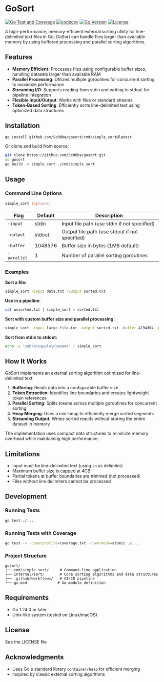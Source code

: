 # GoSort

[![Go Test and Coverage](https://github.com/Sc00ba/gosort/actions/workflows/go-test-and-coverage.yml/badge.svg)](https://github.com/Sc00ba/gosort/actions/workflows/go-test-and-coverage.yml)
[![codecov](https://codecov.io/gh/Sc00ba/gosort/branch/main/graph/badge.svg?token=OKOUED3X42)](https://codecov.io/gh/Sc00ba/gosort)
[![Go Version](https://img.shields.io/github/go-mod/go-version/Sc00ba/gosort)](https://golang.org/)
[![License](https://img.shields.io/github/license/Sc00ba/gosort)](LICENSE)

A high-performance, memory-efficient external sorting utility for line-delimited text files in Go. GoSort can handle files larger than available memory by using buffered processing and parallel sorting algorithms.

## Features

- **Memory Efficient**: Processes files using configurable buffer sizes, handling datasets larger than available RAM
- **Parallel Processing**: Utilizes multiple goroutines for concurrent sorting to maximize performance
- **Streaming I/O**: Supports reading from stdin and writing to stdout for pipeline integration
- **Flexible Input/Output**: Works with files or standard streams
- **Token-Based Sorting**: Efficiently sorts line-delimited text using optimized data structures

## Installation

```bash
go install github.com/Sc00ba/gosort/cmd/simple_sort@latest
```

Or clone and build from source:

```bash
git clone https://github.com/Sc00ba/gosort.git
cd gosort
go build -o simple_sort ./cmd/simple_sort
```

## Usage

### Command Line Options

```bash
simple_sort [options]
```

| Flag | Default | Description |
|------|---------|-------------|
| `-input` | stdin | Input file path (use stdin if not specified) |
| `-output` | stdout | Output file path (use stdout if not specified) |
| `-buffer` | 1048576 | Buffer size in bytes (1MB default) |
| `-parallel` | 1 | Number of parallel sorting goroutines |

### Examples

**Sort a file:**
```bash
simple_sort -input data.txt -output sorted.txt
```

**Use in a pipeline:**
```bash
cat unsorted.txt | simple_sort > sorted.txt
```

**Sort with custom buffer size and parallel processing:**
```bash
simple_sort -input large_file.txt -output sorted.txt -buffer 4194304 -parallel 4
```

**Sort from stdin to stdout:**
```bash
echo -e "zebra\napple\nbanana" | simple_sort
```

## How It Works

GoSort implements an external sorting algorithm optimized for line-delimited text:

1. **Buffering**: Reads data into a configurable buffer size
2. **Token Extraction**: Identifies line boundaries and creates lightweight token references
3. **Parallel Sorting**: Splits tokens across multiple goroutines for concurrent sorting
4. **Heap Merging**: Uses a min-heap to efficiently merge sorted segments
5. **Streaming Output**: Writes sorted results without storing the entire dataset in memory

The implementation uses compact data structures to minimize memory overhead while maintaining high performance.

## Limitations

- Input must be line-delimited text (using `\n` as delimiter)
- Maximum buffer size is capped at 4GB
- Partial tokens at buffer boundaries are trimmed (not processed)
- Files without line delimiters cannot be processed

## Development

### Running Tests

```bash
go test ./...
```

### Running Tests with Coverage

```bash
go test -v -coverprofile=coverage.txt -covermode=atomic ./...
```

### Project Structure

```
gosort/
├── cmd/simple_sort/     # Command-line application
├── internal/sort/       # Core sorting algorithms and data structures
├── .github/workflows/   # CI/CD pipeline
└── go.mod              # Go module definition
```

## Requirements

- Go 1.24.0 or later
- Unix-like system (tested on Linux/macOS)

## License

See the LICENSE file

## Acknowledgments

- Uses Go's standard library `container/heap` for efficient merging
- Inspired by classic external sorting algorithms
